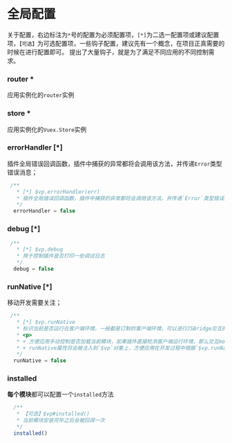# 全局配置

关于配置，右边标注为`*`号的配置为必须配置项，`[*]`为二选一配置项或建议配置项，`【可选】`为可选配置项，一些钩子配置，建议先有一个概念，在项目正真需要的时候在进行配置即可。
提出了大量钩子，就是为了满足不同应用的不同控制需求。

### router *

应用实例化的`router`实例

### store *

应用实例化的`Vuex.Store`实例

### errorHandler [*]

插件全局错误回调函数，插件中捕获的异常都将会调用该方法，并传递`Error`类型错误消息；

```js
 /**
   * [*] $vp.errorHandler(err)
   * 插件全局错误回调函数，插件中捕获的异常都将会调用该方法，并传递`Error`类型错误消息；
   */
  errorHandler = false
```

### debug [*]

```js
 /**
   * [*] $vp.debug
   * 用于控制插件是否打印一些调试日志
   */
  debug = false
```

### runNative [*]

移动开发需要关注；

```js
 /**
   * [*] $vp.runNative
   * 标识当前是否运行在客户端环境，一般都是订制的客户端环境，可以进行JSBridge交互的环境，而非微信客户端这样的意思
   * <p>
   * + 方便应用手动控制是否加载当前模块，如果插件直接检测客户端运行环境，那么交互mock势必更加困难
   * + runNative属性将会被注入到`$vp`对象上，方便应用在开发过程中根据`$vp.runNative`去区别运行环境
   */
  runNative = false
```

### installed

**每个模块**都可以配置一个`installed`方法

```js
  /**
   * 【可选】$vp#installed()
   * 当前模块安装完毕之后会被回调一次
   */
  installed()
```

